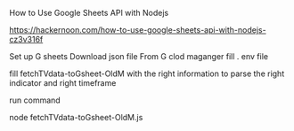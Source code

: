 

How to Use Google Sheets API with Nodejs

https://hackernoon.com/how-to-use-google-sheets-api-with-nodejs-cz3v316f

Set up G sheets
Download json file From G clod maganger
fill . env file


fill fetchTVdata-toGsheet-OldM with the right information to parse the right indicator and right timeframe

run  command

node fetchTVdata-toGsheet-OldM.js